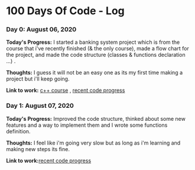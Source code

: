 # 100 Days Of Code - Log

### Day 0: August 06, 2020

**Today's Progress:** I started a banking system project which is from the course that i've recently finished (& the only course), made a flow chart for the project, and made the code structure (classes & functions declaration ...) .

**Thoughts:** I guess it will not be an easy one as its my first time making a project but i'll keep going. 

**Link to work:** [c++ course](https://www.udemy.com/course/cpp-deep-dive/) , [recent code progress](https://github.com/MaGnsio/100-days-of-code/tree/master/banking%20system%20project)

### Day 1: August 07, 2020

**Today's Progress:** Improved the code structure, thinked about some new features and a way to implement them and I wrote some functions definition.

**Thoughts:** I feel like i'm going very slow but as long as i'm learning and making new steps its fine. 

**Link to work:**[recent code progress](https://github.com/MaGnsio/100-days-of-code/tree/master/banking%20system%20project)
